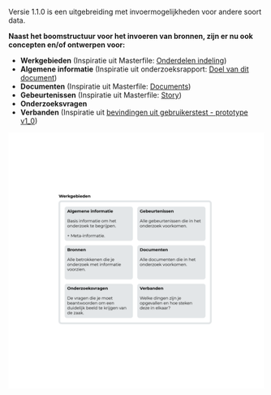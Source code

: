 
Versie 1.1.0 is een uitgebreiding met invoermogelijkheden voor andere soort data.

__Naast het boomstructuur voor het invoeren van bronnen, zijn er nu ook concepten en/of ontwerpen voor:__
* __Werkgebieden__  (Inspiratie uit Masterfile: [Onderdelen indeling](https://jorik.gitbook.io/project-blauwdruk/research_methods/masterfile#onderdelen-indeling))
* __Algemene informatie__ (Inspiratie uit onderzoeksrapport: [Doel van dit document](https://jorik.gitbook.io/project-blauwdruk/research_methods/onderzoeksrapport#indeling-onderzoeksvoorstel))
* __Documenten__  (Inspiratie uit Masterfile: [Documents](https://jorik.gitbook.io/project-blauwdruk/research_methods/masterfile#documents))
* __Gebeurtenissen__  (Inspiratie uit Masterfile: [Story](https://jorik.gitbook.io/project-blauwdruk/research_methods/masterfile#story))
* __Onderzoeksvragen__
* __Verbanden__ (Inspiratie uit [bevindingen uit gebruikerstest - prototype v1_0](https://jorik.gitbook.io/project-blauwdruk/ontwerpproces/input/prototype/resultaten#bevindingen))


![Onderdelen](content/onderdelen-uitleg.png)